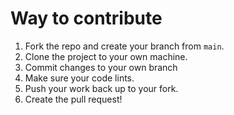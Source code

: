 # Way to contribute

1.  Fork the repo and create your branch from `main`.
2.  Clone the project to your own machine.
3.  Commit changes to your own branch
4.  Make sure your code lints.
5.  Push your work back up to your fork.
6.  Create the pull request!
